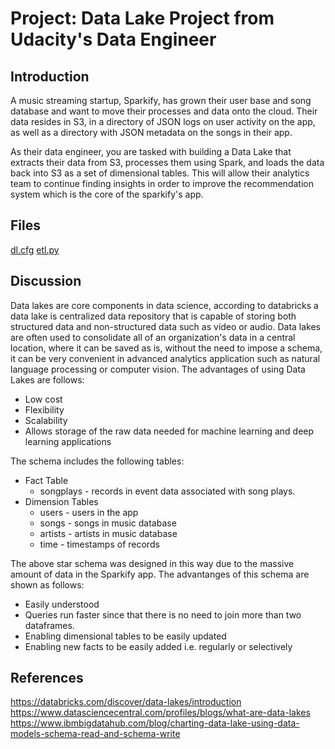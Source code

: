 # Project: Data Lake Project from Udacity's Data Engineer 

## Introduction

A music streaming startup, Sparkify, has grown their user base and song database and want to move their processes and data onto the cloud. Their data resides in S3, in a directory of JSON logs on user activity on the app, as well as a directory with JSON metadata on the songs in their app.

As their data engineer, you are tasked with building a Data Lake that extracts their data from S3, processes them using Spark, and loads the data back into S3 as a set of dimensional tables. This will allow their analytics team to continue finding insights in order to improve the recommendation system which is the core of the sparkify's app.

## Files 
[dl.cfg](https://raw.githubusercontent.com/ricardoues/data-lake/master/dl.cfg)
[etl.py](https://raw.githubusercontent.com/ricardoues/data-lake/master/etl.py)

## Discussion 

Data lakes are core components in data science, according to databricks a data lake is centralized data repository that is capable of storing both structured data and non-structured data such as video or audio. Data lakes are often used to consolidate all of an organization's data in a central location, where it can be saved as is, without the need to impose a schema, it can be very convenient in advanced analytics application such as natural language processing or computer vision. The advantages of using Data Lakes are follows:  

* Low cost
* Flexibility 
* Scalability
* Allows storage of the raw data needed for machine learning and deep learning applications


The schema includes the following tables: 

* Fact Table
    * songplays - records in event data associated with song plays.
* Dimension Tables
    * users - users in the app 
    * songs - songs in music database 
    * artists - artists in music database 
    * time - timestamps of records 


The above star schema was designed in this way due to the massive amount of data in the Sparkify app. The advantanges of this schema are shown as follows:

* Easily understood
* Queries run faster since that there is no need to join more than two dataframes. 
* Enabling dimensional tables to be easily updated
* Enabling new facts to be easily added i.e. regularly or selectively


## References 

https://databricks.com/discover/data-lakes/introduction
https://www.datasciencecentral.com/profiles/blogs/what-are-data-lakes
https://www.ibmbigdatahub.com/blog/charting-data-lake-using-data-models-schema-read-and-schema-write
